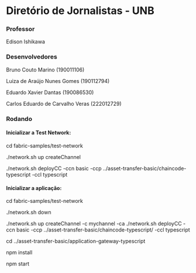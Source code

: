 # Diretório de Jornalistas - UNB
### Professor
Edison Ishikawa
### Desenvolvedores
Bruno Couto Marino (190011106)


Luiza de Araújo Nunes Gomes (190112794)


Eduardo Xavier Dantas (190086530)


Carlos Eduardo de Carvalho Veras (222012729)

### Rodando

#### Inicializar a Test Network:

cd fabric-samples/test-network

./network.sh up createChannel

./network.sh deployCC -ccn basic -ccp ../asset-transfer-basic/chaincode-typescript -ccl typescript


#### Inicializar a aplicação:

cd fabric-samples/test-network

./network.sh down

./network.sh up createChannel -c mychannel -ca
./network.sh deployCC -ccn basic -ccp ../asset-transfer-basic/chaincode-typescript/ -ccl typescript

cd ../asset-transfer-basic/application-gateway-typescript

npm install

npm start
